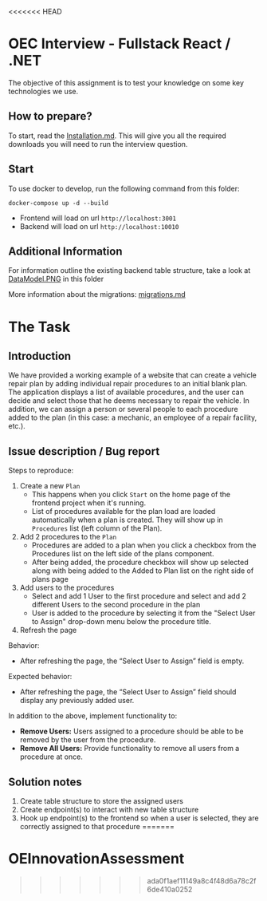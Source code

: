 <<<<<<< HEAD
# OEC Interview - Fullstack React / .NET

The objective of this assignment is to test your knowledge on some key technologies we use. 

## How to prepare?

To start, read the [Installation.md](Installation.md). This will give you all the required downloads you will need to run the interview question.

## Start

To use docker to develop, run the following command from this folder:
```
docker-compose up -d --build
```

- Frontend will load on url `http://localhost:3001`
- Backend will load on url `http://localhost:10010`

## Additional Information

For information outline the existing backend table structure, take a look at [DataModel.PNG](DataModel.PNG) in this folder

More information about the migrations: [migrations.md](./Interview/RL.Data/migrations.md)

# The Task

## Introduction

We have provided a working example of a website that can create a vehicle repair plan by adding individual repair procedures to an initial blank plan. The application displays a list of available procedures, and the user can decide and select those that he deems necessary to repair the vehicle. In addition, we can assign a person or several people to each procedure added to the plan (in this case: a mechanic, an employee of a repair facility, etc.). 

## Issue description / Bug report

Steps to reproduce:

1. Create a new `Plan`
   - This happens when you click `Start` on the home page of the frontend project when it's running.
   - List of procedures available for the plan load are loaded automatically when a plan is created. They will show up in `Procedures` list (left column of the Plan).
1. Add 2 procedures to the `Plan`
   - Procedures are added to a plan when you click a checkbox from the Procedures list on the left side of the plans component.
   - After being added, the procedure checkbox will show up selected along with being added to the Added to Plan list on the right side of plans page
1. Add users to the procedures
   - Select and add 1 User to the first procedure and select and add 2 different Users to the second procedure in the plan
   - User is added to the procedure by selecting it from the "Select User to Assign" drop-down menu below the procedure title.
1.  Refresh the page

Behavior:

- After refreshing the page, the “Select User to Assign” field is empty.

Expected behavior:

- After refreshing the page, the “Select User to Assign” field should display any previously added user.

In addition to the above, implement functionality to:

-  **Remove Users:**
Users assigned to a procedure should be able to be removed by the user from the procedure.
- **Remove All Users:**
Provide functionality to remove all users from a procedure at once.

## Solution notes
1. Create table structure to store the assigned users
2. Create endpoint(s) to interact with new table structure
3. Hook up endpoint(s) to the frontend so when a user is selected, they are correctly assigned to that procedure
=======
# OEInnovationAssessment
>>>>>>> ada0f1aef11149a8c4f48d6a78c2f6de410a0252
